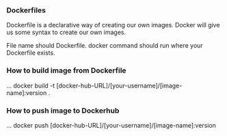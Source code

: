 ### Dockerfiles
Dockerfile is a declarative way of creating our own images. Docker will give us some syntax to create our own images.

File name should Dockerfile. docker command should run where your Dockerfile exists.

### How to build image from Dockerfile

...
docker build -t [docker-hub-URL]/[your-username]/[image-name]:version .

### How to push image to Dockerhub
...
docker push [docker-hub-URL]/[your-username]/[image-name]:version